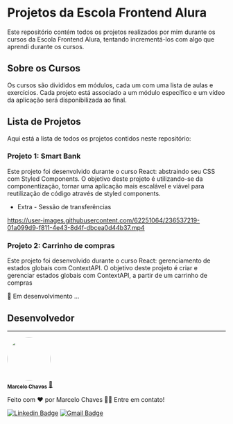 # Projetos da Escola Frontend Alura
Este repositório contém todos os projetos realizados por mim durante os cursos da Escola Frontend Alura, tentando incrementá-los com algo que aprendi durante os cursos.

## Sobre os Cursos
Os cursos são divididos em módulos, cada um com uma lista de aulas e exercícios. Cada projeto está associado a um módulo específico e um vídeo da aplicação será disponibilizada ao final.

## Lista de Projetos
Aqui está a lista de todos os projetos contidos neste repositório:

### Projeto 1: Smart Bank
Este projeto foi desenvolvido durante o curso React: abstraindo seu CSS com Styled Components. 
O objetivo deste projeto é utilizando-se da componentização, tornar uma aplicação mais escalável e viável para reutilização de código através de styled components.

- Extra - Sessão de transferências

https://user-images.githubusercontent.com/62251064/236537219-01a099d9-f811-4e43-8d4f-dbcea0d44b37.mp4

### Projeto 2: Carrinho de compras
Este projeto foi desenvolvido durante o curso React: gerenciamento de estados globais com ContextAPI. 
O objetivo deste projeto é criar e gerenciar estados globais com ContextAPI, a partir de um carrinho de compras

🚧 Em desenvolvimento ...

## Desenvolvedor
---

<a href="https://github.com/MarceloCChaves">
 <img style="border-radius: 50%;" src="https://avatars.githubusercontent.com/u/62251064?s=400&u=b1c8da11d91445ccb2d97b709ccbcd0524885d98&v=4" width="100px;" alt=""/>
 <br />
 <sub><b>Marcelo Chaves</b></sub></a> <a href="https://avatars.githubusercontent.com/u/62251064?s=400&u=b1c8da11d91445ccb2d97b709ccbcd0524885d98&v=4" title="Marcelo">🚀</a>


Feito com ❤️ por Marcelo Chaves 👋🏽 Entre em contato!

[![Linkedin Badge](https://img.shields.io/badge/-Marcelo-blue?style=flat-square&logo=Linkedin&logoColor=white&link=https://www.linkedin.com/in/marcelocchaves/)](https://www.linkedin.com/in/marcelocchaves/) 
[![Gmail Badge](https://img.shields.io/badge/-Marcelochaves20000@gmail.com-c14438?style=flat-square&logo=Gmail&logoColor=white&link=mailto:Marcelochaves20000@gmail.com)](mailto:Marcelochaves20000@gmail.com)
